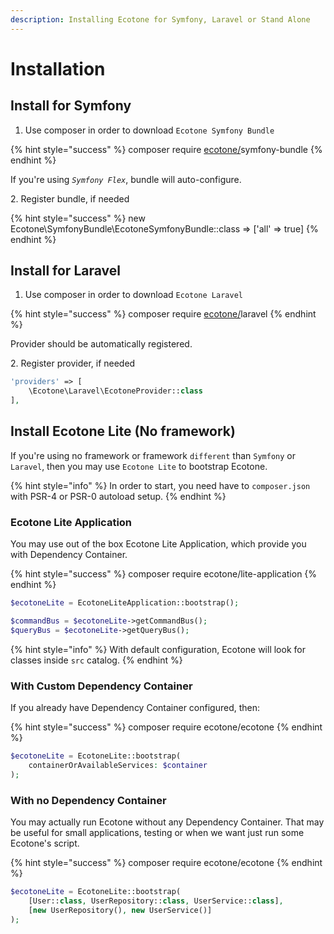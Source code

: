 ```yaml
---
description: Installing Ecotone for Symfony, Laravel or Stand Alone
---
```


# Installation

## Install for Symfony

1. Use composer in order to download `Ecotone Symfony Bundle`

{% hint style="success" %}
composer require [ecotone/](https://packagist.org/packages/ecotone/)symfony-bundle
{% endhint %}

If you're using _`Symfony Flex`_,  bundle will auto-configure.&#x20;

2\. Register bundle, if needed

{% hint style="success" %}
new Ecotone\SymfonyBundle\EcotoneSymfonyBundle::class => \['all' => true]
{% endhint %}

## Install for Laravel

1. Use composer in order to download `Ecotone Laravel`

{% hint style="success" %}
composer require [ecotone/](https://packagist.org/packages/ecotone/)laravel
{% endhint %}

Provider should be automatically registered.

2\. Register provider, if needed

```php
'providers' => [
    \Ecotone\Laravel\EcotoneProvider::class
],
```

## Install Ecotone Lite (No framework)

If you're using no framework or framework `different` than `Symfony` or `Laravel`, then you may use `Ecotone Lite` to bootstrap Ecotone.

{% hint style="info" %}
In order to start, you need have to `composer.json` with PSR-4 or PSR-0 autoload setup.
{% endhint %}

### Ecotone Lite Application

You may use out of the box Ecotone Lite Application, which provide you with Dependency Container.

{% hint style="success" %}
composer require ecotone/lite-application
{% endhint %}

```php
$ecotoneLite = EcotoneLiteApplication::bootstrap();

$commandBus = $ecotoneLite->getCommandBus();
$queryBus = $ecotoneLite->getQueryBus();
```

{% hint style="info" %}
With default configuration, Ecotone will look for classes inside `src` catalog.
{% endhint %}

### With Custom Dependency Container

If you already have Dependency Container configured, then:

{% hint style="success" %}
composer require ecotone/ecotone
{% endhint %}

```php
$ecotoneLite = EcotoneLite::bootstrap(
    containerOrAvailableServices: $container
);
```

### With no Dependency Container

You may actually run Ecotone without any Dependency Container. That may be useful for small applications, testing or when we want just run some Ecotone's script.

{% hint style="success" %}
composer require ecotone/ecotone
{% endhint %}

```php
$ecotoneLite = EcotoneLite::bootstrap(
    [User::class, UserRepository::class, UserService::class],
    [new UserRepository(), new UserService()]
);
```
